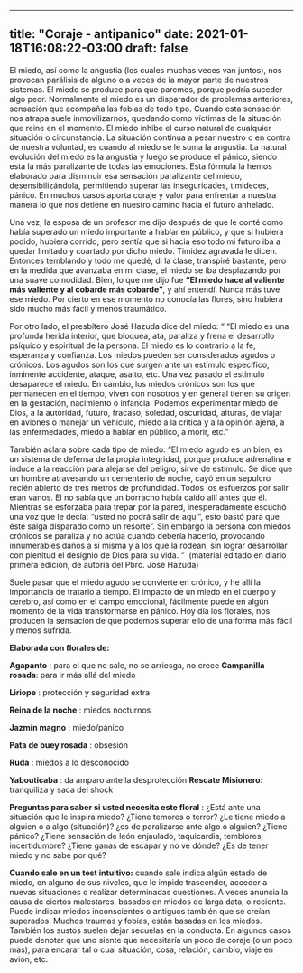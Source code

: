 
---
title: "Coraje - antipanico"
date: 2021-01-18T16:08:22-03:00
draft: false
--- 
        

 

 



El
 miedo, así como la angustia (los cuales muchas veces van juntos), nos provocan
 parálisis de alguno o a veces de la mayor parte de nuestros sistemas. 
El
 miedo se produce para que paremos, porque podría suceder algo peor.
Normalmente
 el miedo es un disparador de problemas anteriores, sensación que acompaña las
 fobias de todo tipo.
Cuando
 esta sensación nos atrapa suele inmovilizarnos, quedando como víctimas de la
 situación que reine en el momento. El miedo inhibe el curso natural de
 cualquier situación o circunstancia. La situación continua a pesar nuestro o en
 contra de nuestra voluntad, es cuando al miedo se le suma la angustia.
La
 natural evolución del miedo es la angustia y luego se produce el pánico, siendo
 esta la más paralizante de todas las emociones.
Esta fórmula
 la hemos elaborado para disminuir esa sensación paralizante del miedo,
 desensibilizándola, permitiendo superar las inseguridades, timideces, pánico. 
En
 muchos casos aporta coraje y valor para enfrentar a nuestra manera lo que nos
 detiene en nuestro camino hacia el futuro anhelado.
 
Una
 vez, la esposa de un profesor me dijo después de que le conté como había
 superado un miedo importante a hablar en público, y que si hubiera podido,
 hubiera corrido, pero sentía que si hacia eso todo mi futuro iba a quedar
 limitado y coartado por dicho miedo. Timidez agravada le dicen. Entonces
 temblando y todo me quedé, di la clase, transpiré bastante, pero en la medida
 que avanzaba en mi clase, el miedo se iba desplazando por una suave comodidad. 
Bien,
 lo que me dijo fue **“El miedo hace al
 valiente más valiente y al cobarde más cobarde”**, y ahí entendí. Nunca más
 tuve ese miedo. Por cierto en ese momento no conocía las flores, sino hubiera
 sido mucho más fácil y menos traumático.
 
Por otro lado, el presbítero José Hazuda dice del
 miedo: “ 
“El
 miedo es una profunda herida interior, que bloquea, ata, paraliza y frena el
 desarrollo psíquico y espiritual de la persona. El miedo es lo contrario a la
 fe, esperanza y confianza.
Los miedos pueden ser considerados agudos o
 crónicos. Los agudos son los que surgen ante un estímulo específico, inminente
 accidente, ataque, asalto, etc. Una vez pasado el estímulo desaparece el miedo.
 En cambio, los miedos crónicos son los que permanecen en el tiempo, viven con
 nosotros y en general tienen su origen en la gestación, nacimiento o infancia.
 Podemos experimentar miedo de Dios, a la autoridad, futuro, fracaso, soledad,
 oscuridad, alturas, de viajar en aviones o manejar un vehículo, miedo a la
 crítica y a la opinión ajena, a las enfermedades, miedo a hablar en público, a
 morir, etc.”
 
También aclara sobre cada tipo
 de miedo:
“El miedo agudo es un bien, es un sistema de defensa de la propia
 integridad, porque produce adrenalina e induce a la reacción para alejarse del
 peligro, sirve de estímulo. Se dice que un hombre atravesando un cementerio de
 noche, cayó en un sepulcro recién abierto de tres metros de profundidad. Todos
 los esfuerzos por salir eran vanos. El no sabía que un borracho había caído
 allí antes que él. Mientras se esforzaba para trepar por la pared,
 inesperadamente escuchó una voz que le decía: “usted no podrá salir de aquí”, esto
 bastó para que éste salga disparado como un resorte”. 
Sin embargo la persona con miedos crónicos se
 paraliza y no actúa cuando debería hacerlo, provocando innumerables daños a sí
 misma y a los que la rodean, sin lograr desarrollar con plenitud el designio de
 Dios para su vida. “  (material
 editado en diario primera edición, de autoría del Pbro. José Hazuda)
 
Suele
 pasar que el miedo agudo se convierte en crónico, y he allí la importancia de
 tratarlo a tiempo. El impacto de un miedo en el cuerpo y cerebro, así como en
 el campo emocional, fácilmente puede en algún momento de la vida transformarse
 en pánico. 
Hoy
 día los florales, nos producen la sensación de que podemos superar ello de una
 forma más fácil y menos sufrida.
 


**Elaborada con florales de:**  


**Agapanto** : para el que no sale, no se arriesga, no crece
**Campanilla
 rosada**: para ir más allá del miedo


**Liriope** : protección y seguridad extra


**Reina de la noche** :
 miedos nocturnos


**Jazmín magno** :
 miedo/pánico


**Pata de buey rosada** :
 obsesión


**Ruda** :
 miedos a lo desconocido


**Yabouticaba** : da amparo ante la desprotección
**Rescate
 Misionero:** tranquiliza y saca del
 shock
 


**Preguntas para saber si usted necesita este floral** :
¿Está ante una situación que
 le inspira miedo? ¿Tiene temores o terror?
¿Le tiene miedo a alguien o a
 algo (situación)? ¿es de paralizarse ante algo o alguien?
¿Tiene pánico? ¿Tiene
 sensación de león enjaulado, taquicardia, temblores, incertidumbre?
¿Tiene ganas de escapar y no
 ve dónde?
¿Es de tener miedo y no sabe por
 qué?
 


**Cuando sale en un test intuitivo:**  cuando sale indica algún estado de miedo, en alguno de
 sus niveles, que le impide trascender, acceder a nuevas situaciones o realizar
 determinadas cuestiones.
A
 veces anuncia la causa de ciertos malestares, basados en miedos de larga data, o
 reciente.
Puede
 indicar miedos inconscientes o antiguos también que se creían superados. Muchos
 traumas y fobias, están basadas en los miedos. También los sustos suelen dejar
 secuelas en la conducta.
En
 algunos casos puede denotar que uno siente que necesitaría un poco de coraje (o
 un poco mas), para encarar tal o cual situación, cosa, relación, cambio, viaje
 en avión, etc.



